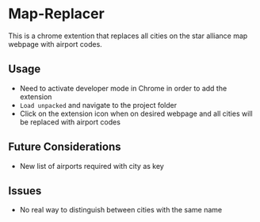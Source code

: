 # Map-Replacer

This is a chrome extention that replaces all cities on the star alliance map webpage with airport codes. 

## Usage

* Need to activate developer mode in Chrome in order to add the extension
* `Load unpacked` and navigate to the project folder
* Click on the extension icon when on desired webpage and all cities will be replaced with airport codes

## Future Considerations
* New list of airports required with city as key

## Issues
* No real way to distinguish between cities with the same name
